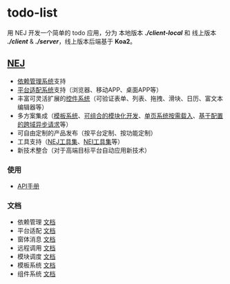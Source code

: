 # todo-list

用 NEJ 开发一个简单的 todo 应用，分为 本地版本 ***./client-local*** 和 线上版本 ***./client*** & ***./server***，线上版本后端基于 **Koa2**。

## [NEJ](https://github.com/NEYouFan/nej-framework)

* [依赖管理系统](./doc/DEPENDENCY.md)支持 
* [平台适配系统](./doc/PLATFORM.md)支持（浏览器、移动APP、桌面APP等）
* 丰富可灵活扩展的[控件系统](./doc/WIDGET.md)（可验证表单、列表、拖拽、滑块、日历、富文本编辑器等）
* 多方案集成（[模板系统](./doc/TEMPLATE.md)、[可组合的模块化开发](./doc/DISPATCHER.md)、[单页系统按需载入](./doc/DISPATCHER.md)、[基于配置的跨域异步请求](./doc/AJAX.md)等）
* 可自由定制的产品发布（按平台定制、按功能定制）
* 工具支持（[NEJ工具集](https://github.com/genify/toolkit2)、[NEI工具集](https://github.com/genify/nei)等）
* 新技术整合（对于高端目标平台自动应用新技术）

### 使用 

* [API手册](http://nej.netease.com/help/index.html)


### 文档

* 依赖管理 [文档](./doc/DEPENDENCY.md)
* 平台适配 [文档](./doc/PLATFORM.md)
* 窗体消息 [文档](./doc/MESSAGE.md)
* 远程调用 [文档](./doc/AJAX.md)
* 模块调度 [文档](./doc/DISPATCHER.md)
* 模板系统 [文档](./doc/TEMPLATE.md)
* 组件系统 [文档](./doc/WIDGET.md)
